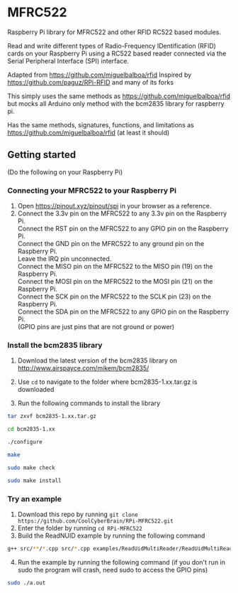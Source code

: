 # MFRC522
Raspberry Pi library for MFRC522 and other RFID RC522 based modules.

Read and write different types of Radio-Frequency IDentification (RFID) cards
on your Raspberry Pi using a RC522 based reader connected via the Serial Peripheral
Interface (SPI) interface.

Adapted from https://github.com/miguelbalboa/rfid
Inspired by https://github.com/paguz/RPi-RFID and many of its forks

This simply uses the same methods as https://github.com/miguelbalboa/rfid but mocks all Arduino only method with the bcm2835 library for raspberry pi.

Has the same methods, signatures, functions, and limitations as https://github.com/miguelbalboa/rfid (at least it should)

## Getting started
(Do the following on your Raspberry Pi)
### Connecting your MFRC522 to your Raspberry Pi
1. Open https://pinout.xyz/pinout/spi in your browser as a reference.
2. Connect the 3.3v pin on the MFRC522 to any 3.3v pin on the Raspberry Pi.  
   Connect the RST pin on the MFRC522 to any GPIO pin on the Raspberry Pi.  
   Connect the GND pin on the MFRC522 to any ground pin on the Raspberry Pi.  
   Leave the IRQ pin unconnected.  
   Connect the MISO pin on the MFRC522 to the MISO pin (19) on the Raspberry Pi.  
   Connect the MOSI pin on the MFRC522 to the MOSI pin (21) on the Raspberry Pi.  
   Connect the SCK pin on the MFRC522 to the SCLK pin (23) on the Raspberry Pi.  
   Connect the SDA pin on the MFRC522 to any GPIO pin on the Raspberry Pi.  
   (GPIO pins are just pins that are not ground or power) 
### Install the bcm2835 library
1. Download the latest version of the bcm2835 library on http://www.airspayce.com/mikem/bcm2835/

2. Use ```cd``` to navigate to the folder where bcm2835-1.xx.tar.gz is downloaded

3. Run the following commands to install the library
```bash
tar zxvf bcm2835-1.xx.tar.gz

cd bcm2835-1.xx

./configure

make

sudo make check

sudo make install
```

### Try an example
1. Download this repo by running ```git clone https://github.com/CoolCyberBrain/RPi-MFRC522.git```
2. Enter the folder by running ```cd RPi-MFRC522```
3. Build the ReadNUID example by running the following command
```bash
g++ src/**/*.cpp src/*.cpp examples/ReadUidMultiReader/ReadUidMultiReader.cpp -I src -I src/RPi-Arduino-SPI -std=c++17 -lbcm2835
```
4. Run the example by running the following command (if you don't run in sudo the program will crash, need sudo to access the GPIO pins)
```bash
sudo ./a.out
```
